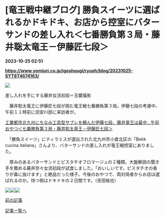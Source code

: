 # [竜王戦中継ブログ] 勝負スイーツに選ばれるかドキドキ、お店から控室にバターサンドの差し入れ＜七番勝負第３局・藤井聡太竜王－伊藤匠七段＞

**2023-10-25 02:51**

**https://www.yomiuri.co.jp/igoshougi/ryuoh/blog/20231025-SYT8T4674163/**

![](https://www.yomiuri.co.jp/media/2023/10/%E5%A5%88%E3%80%85%E5%B7%AE%E3%81%97%E5%85%A5%E3%82%8C.jpg)

差し入れを手にする藤井女流初段＝玉響撮影

　藤井聡太竜王に伊藤匠七段が挑む竜王戦七番勝負第３局。伊藤七段の考慮中、午前１１時前に旧安川邸に来訪者が。

[工業都市北九州にちなみ工具型サブレを頼んだ伊藤七段、藤井竜王は最中…午前おやつ＜七番勝負第３局・藤井聡太竜王－伊藤匠七段＞](https://www.yomiuri.co.jp/igoshougi/ryuoh/blog/20231025-SYT8T4674053/)

　「勝負スイーツ」にティラミスが選出された北九州市小倉北区の「Bekk cucina italiana」さんより、バターサンドの差し入れが竜王戦控室にありました。

　厚みのあるバターサンドとピスタチオフロマージュの２種類。大盤解説の聞き手を務める藤井奈々女流初段が試食しました。「おいしいです。ピスタチオの香りが鼻に抜けます」と絶品だった様子。今後のおやつで、両対局者からお店は選ばれるのか。待つ側はドキドキの２日間です。（吉田祐也）

![](https://www.yomiuri.co.jp/media/2023/10/%E3%83%90%E3%82%BF%E3%83%BC%E3%82%B5%E3%83%B3%E3%83%89.jpg)![](https://www.yomiuri.co.jp/media/2023/10/%E7%AC%AC3%E5%B1%801%E6%97%A5%E7%9B%AE_%E6%9C%9D029-scaled.jpg)![](https://www.yomiuri.co.jp/media/2023/10/%E7%AC%AC3%E5%B1%801%E6%97%A5%E7%9B%AE_%E6%9C%9D030-scaled.jpg)

[前の記事](https://www.yomiuri.co.jp/igoshougi/ryuoh/blog/20231025-SYT8T4674053/)

[記事一覧へ](https://www.yomiuri.co.jp/feature/titlelist/%E7%AC%AC%EF%BC%93%EF%BC%96%E6%9C%9F%E4%B8%83%E7%95%AA%E5%8B%9D%E8%B2%A0%E7%AC%AC%EF%BC%93%E5%B1%80/)